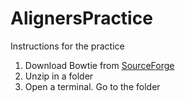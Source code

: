 # AlignersPractice

Instructions for the practice

1. Download Bowtie from [SourceForge](https://sourceforge.net/projects/bowtie-bio/files/bowtie/1.2.1.1)
2. Unzip in a folder 
3. Open a terminal. Go to the folder
